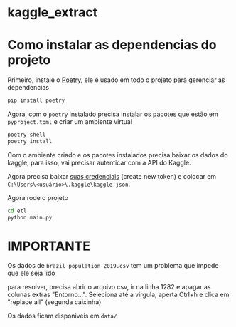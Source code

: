 # kaggle_extract

# Como instalar as dependencias do projeto
Primeiro, instale o [Poetry](https://python-poetry.org/), ele é usado em todo o projeto para gerenciar as dependencias
```bash
pip install poetry
```

Agora, com o `poetry` instalado precisa instalar os pacotes que estão em `pyproject.toml` e criar um ambiente virtual
```bash
poetry shell
poetry install
```

Com o ambiente criado e os pacotes instalados precisa baixar os dados do kaggle, para isso, vai precisar autenticar com a API do Kaggle.

Agora precisa baixar [suas credenciais](https://www.kaggle.com/settings/account) (create new token) e colocar em `C:\Users\<usuário>\.kaggle\kaggle.json`.

Agora rode o projeto

```bash
cd etl
python main.py
```

# IMPORTANTE

Os dados de `brazil_population_2019.csv` tem um problema que impede que ele seja lido

para resolver, precisa abrir o arquivo csv, ir na linha 1282 e apagar as colunas extras "Entorno...". Seleciona até a virgula, aperta Ctrl+h e clica em "replace all" (segunda caixinha)

Os dados ficam disponiveis em `data/`
